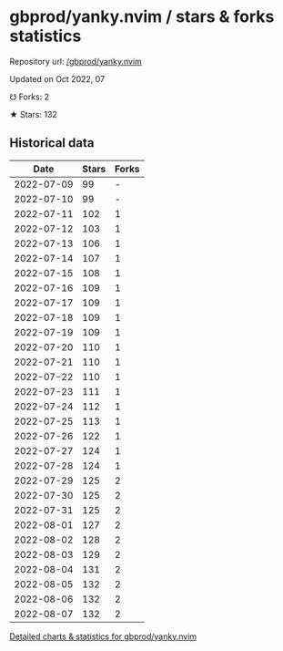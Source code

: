 # gbprod/yanky.nvim / stars & forks statistics

Repository url: [/gbprod/yanky.nvim](https://github.com/gbprod/yanky.nvim)

Updated on Oct 2022, 07

☋ Forks: 2

★ Stars: 132

## Historical data
| Date | Stars | Forks |
|------|-------|-------|
| 2022-07-09 | 99 | - | 
| 2022-07-10 | 99 | - | 
| 2022-07-11 | 102 | 1 | 
| 2022-07-12 | 103 | 1 | 
| 2022-07-13 | 106 | 1 | 
| 2022-07-14 | 107 | 1 | 
| 2022-07-15 | 108 | 1 | 
| 2022-07-16 | 109 | 1 | 
| 2022-07-17 | 109 | 1 | 
| 2022-07-18 | 109 | 1 | 
| 2022-07-19 | 109 | 1 | 
| 2022-07-20 | 110 | 1 | 
| 2022-07-21 | 110 | 1 | 
| 2022-07-22 | 110 | 1 | 
| 2022-07-23 | 111 | 1 | 
| 2022-07-24 | 112 | 1 | 
| 2022-07-25 | 113 | 1 | 
| 2022-07-26 | 122 | 1 | 
| 2022-07-27 | 124 | 1 | 
| 2022-07-28 | 124 | 1 | 
| 2022-07-29 | 125 | 2 | 
| 2022-07-30 | 125 | 2 | 
| 2022-07-31 | 125 | 2 | 
| 2022-08-01 | 127 | 2 | 
| 2022-08-02 | 128 | 2 | 
| 2022-08-03 | 129 | 2 | 
| 2022-08-04 | 131 | 2 | 
| 2022-08-05 | 132 | 2 | 
| 2022-08-06 | 132 | 2 | 
| 2022-08-07 | 132 | 2 | 


[Detailed charts & statistics for gbprod/yanky.nvim](https://reviewgithub.com/rep/gbprod/yanky.nvim)
